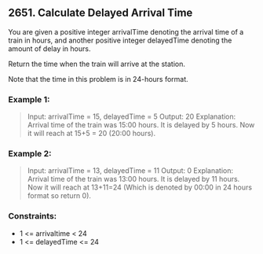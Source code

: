 ## 2651. Calculate Delayed Arrival Time

You are given a positive integer arrivalTime denoting the arrival time of a train in hours, and another positive integer delayedTime denoting the amount of delay in hours.

Return the time when the train will arrive at the station.

Note that the time in this problem is in 24-hours format.

### Example 1:

> Input: arrivalTime = 15, delayedTime = 5
> Output: 20
> Explanation: Arrival time of the train was 15:00 hours. It is delayed by 5 hours. Now it will reach at 15+5 = 20 (20:00 hours).

### Example 2:

> Input: arrivalTime = 13, delayedTime = 11
> Output: 0
> Explanation: Arrival time of the train was 13:00 hours. It is delayed by 11 hours. Now it will reach at 13+11=24 (Which is denoted by 00:00 in 24 hours format so return 0).

### Constraints:

- 1 <= arrivaltime < 24
- 1 <= delayedTime <= 24
